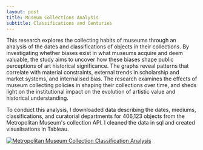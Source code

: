 ```yaml
---
layout: post
title: Museum Collections Analysis
subtitle: Classifications and Centuries
---
```


This research explores the collecting habits of museums through an analysis of the dates and classifications of objects in their collections. By investigating whether biases exist in what museums acquire and deem valuable, the study aims to uncover how these biases shape public perceptions of art historical significance. The graphs reveal patterns that correlate with material constraints, external trends in scholarship and market systems, and internalised bias. The research examines the effects of museum collecting policies in shaping their collections over time, and sheds light on the institutional impact on the evolution of artistic value and historical understanding.

To conduct this analysis, I downloaded data describing the dates, mediums, classifications, and curatorial departments for 406,123 objects from the Metropolitan Museum's collection API. I cleaned the data in sql and created visualisations in Tableau. 

<div class='tableauPlaceholder' id='viz1720139374206' style='position: relative'><noscript><a href='#'><img alt='Metropolitan Museum Collection Classification Analysis ' src='https:&#47;&#47;public.tableau.com&#47;static&#47;images&#47;RS&#47;RSH86MK49&#47;1_rss.png' style='border: none' /></a></noscript><object class='tableauViz'  style='display:none;'><param name='host_url' value='https%3A%2F%2Fpublic.tableau.com%2F' /> <param name='embed_code_version' value='3' /> <param name='path' value='shared&#47;RSH86MK49' /> <param name='toolbar' value='yes' /><param name='static_image' value='https:&#47;&#47;public.tableau.com&#47;static&#47;images&#47;RS&#47;RSH86MK49&#47;1.png' /> <param name='animate_transition' value='yes' /><param name='display_static_image' value='yes' /><param name='display_spinner' value='yes' /><param name='display_overlay' value='yes' /><param name='display_count' value='yes' /><param name='language' value='en-US' /></object></div>           
